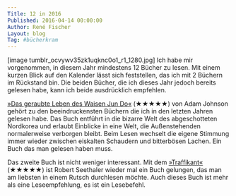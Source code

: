 ```yaml
---
Title: 12 in 2016
Published: 2016-04-14 00:00:00
Author: René Fischer
Layout: blog
Tag: #bücherkram
---
```

[image tumblr_ocvywv35zk1uqknc0o1_r1_1280.jpg]
Ich habe mir vorgenommen, in diesem Jahr mindestens 12 Bücher zu lesen. Mit einem kurzen Blick auf den Kalender lässt sich feststellen, das ich mit 2 Büchern im Rückstand bin. Die beiden Bücher, die ich dieses Jahr jedoch bereits gelesen habe, kann ich beide ausdrücklich empfehlen.

[»Das geraubte Leben des Waisen Jun Do«](http://www.buch.de/shop/home/verknuepfung/das_geraubte_leben_des_waisen_jun_do/adam_johnson/EAN9783518465226/ID37473612.html) (★★★★★) von Adam Johnson gehört zu den beeindruckensten Büchern die ich in den letzten Jahren gelesen habe. Das Buch entführt in die bizarre Welt des abgeschotteten Nordkorea und erlaubt Einblicke in eine Welt, die Außenstehenden normalerweise verborgen bleibt. Beim Lesen wechselt die eigene Stimmung immer wieder zwischen eiskalten Schaudern und bitterbösen Lachen. Ein Buch das man gelesen haben muss.

Das zweite Buch ist nicht weniger interessant. Mit dem [ »Traffikant«](http://www.buch.de/shop/home/artikeldetails/der_trafikant/robert_seethaler/EAN9783036959092/ID35359326.html) (★★★★★) ist Robert Seethaler wieder mal ein Buch gelungen, das man am liebsten in einem Rutsch durchlesen möchte. Auch dieses Buch ist mehr als eine Leseempfehlung, es ist ein Lesebefehl.